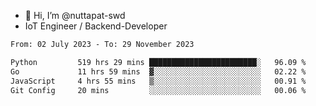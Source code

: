 - 👋 Hi, I’m @nuttapat-swd
- IoT Engineer / Backend-Developer

<!--START_SECTION:waka-->

```txt
From: 02 July 2023 - To: 29 November 2023

Python         519 hrs 29 mins ████████████████████████░   96.09 %
Go             11 hrs 59 mins  ▓░░░░░░░░░░░░░░░░░░░░░░░░   02.22 %
JavaScript     4 hrs 55 mins   ▒░░░░░░░░░░░░░░░░░░░░░░░░   00.91 %
Git Config     20 mins         ░░░░░░░░░░░░░░░░░░░░░░░░░   00.06 %
```

<!--END_SECTION:waka-->
